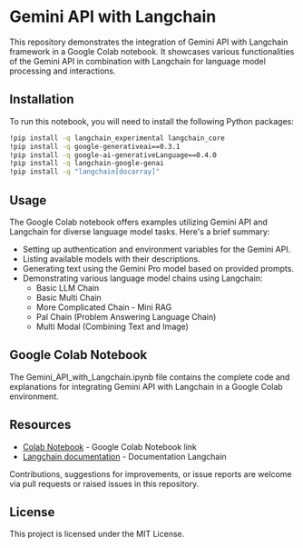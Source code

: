 # Gemini API with Langchain

This repository demonstrates the integration of Gemini API with Langchain framework in a Google Colab notebook. It showcases various functionalities of the Gemini API in combination with Langchain for language model processing and interactions.

## Installation

To run this notebook, you will need to install the following Python packages:

```bash
!pip install -q langchain_experimental langchain_core
!pip install -q google-generativeai==0.3.1
!pip install -q google-ai-generativeLanguage==0.4.0
!pip install -q langchain-google-genai
!pip install -q "langchain[docarray]"
```
## Usage

The Google Colab notebook offers examples utilizing Gemini API and Langchain for diverse language model tasks. Here's a brief summary:

- Setting up authentication and environment variables for the Gemini API.
- Listing available models with their descriptions.
- Generating text using the Gemini Pro model based on provided prompts.
- Demonstrating various language model chains using Langchain:
  - Basic LLM Chain
  - Basic Multi Chain
  - More Complicated Chain - Mini RAG
  - Pal Chain (Problem Answering Language Chain)
  - Multi Modal (Combining Text and Image)

## Google Colab Notebook
The Gemini_API_with_Langchain.ipynb file contains the complete code and explanations for integrating Gemini API with Langchain in a Google Colab environment.

## Resources

- [Colab Notebook](https://colab.research.google.com/drive/12Oqo8AB0fta8rD4bIm6KCtdzHBfLc71i?usp=drive_link) - Google Colab Notebook link
- [Langchain documentation](https://python.langchain.com/docs/get_started/introduction) - Documentation Langchain

Contributions, suggestions for improvements, or issue reports are welcome via pull requests or raised issues in this repository.

## License
This project is licensed under the MIT License.
